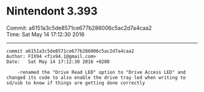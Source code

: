 # Nintendont 3.393
Commit: a6151a3c5de8571ce677b286006c5ac2d7a4caa2  
Time: Sat May 14 17:12:30 2016   

-----

```
commit a6151a3c5de8571ce677b286006c5ac2d7a4caa2
Author: FIX94 <fix94.1@gmail.com>
Date:   Sat May 14 17:12:30 2016 +0200

    -renamed the "Drive Read LED" option to "Drive Access LED" and changed its code to also enable the drive tray led when writing to sd/usb to know if things are getting done correctly
```
